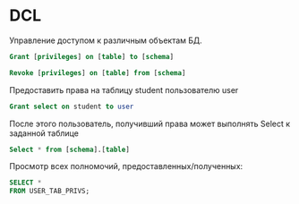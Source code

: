# DCL

Управление доступом к различным объектам БД.

```sql
Grant [privileges] on [table] to [schema]

Revoke [privileges] on [table] from [schema]
```

Предоставить права на таблицу student пользователю user

```sql
Grant select on student to user
```

После этого пользователь, получивший права может выполнять Select к заданной таблице

```sql
Select * from [schema].[table]
```

Просмотр всех полномочий, предоставленных/полученных:

```sql
SELECT *
FROM USER_TAB_PRIVS;
```
